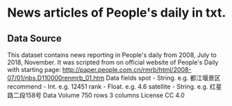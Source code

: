 
# News articles of People's daily in txt.

## Data Source

This dataset contains news reporting in People's daily from 2008, July to 2018, November. It was scripted from on official website of People's Daily with starting page: http://paper.people.com.cn/rmrb/html/2008-07/01/nbs.D110000renmrb_01.htm
Data fields
spot - String. e.g. 都江堰景区 
recommend - Int. e.g. 12451
rank - Float. e.g. 4.6
satellite - String. e.g. 红星路二段158号
Data Volume
750 rows 3 columns
License
CC 4.0
